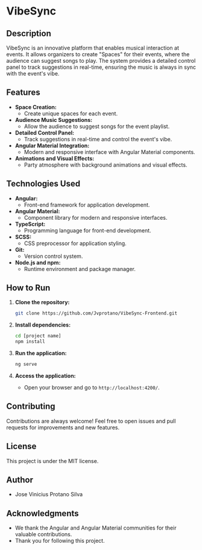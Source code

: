 # VibeSync

## Description

VibeSync is an innovative platform that enables musical interaction at events. It allows organizers to create "Spaces" for their events, where the audience can suggest songs to play. The system provides a detailed control panel to track suggestions in real-time, ensuring the music is always in sync with the event's vibe.

## Features

* **Space Creation:**
    * Create unique spaces for each event.
* **Audience Music Suggestions:**
    * Allow the audience to suggest songs for the event playlist.
* **Detailed Control Panel:**
    * Track suggestions in real-time and control the event's vibe.
* **Angular Material Integration:**
    * Modern and responsive interface with Angular Material components.
* **Animations and Visual Effects:**
    * Party atmosphere with background animations and visual effects.

## Technologies Used

* **Angular:**
    * Front-end framework for application development.
* **Angular Material:**
    * Component library for modern and responsive interfaces.
* **TypeScript:**
    * Programming language for front-end development.
* **SCSS:**
    * CSS preprocessor for application styling.
* **Git:**
    * Version control system.
* **Node.js and npm:**
    * Runtime environment and package manager.

## How to Run

1.  **Clone the repository:**

    ```bash
    git clone https://github.com/Jvprotano/VibeSync-Frontend.git
    ```

2.  **Install dependencies:**

    ```bash
    cd [project name]
    npm install
    ```

3.  **Run the application:**

    ```bash
    ng serve
    ```

4.  **Access the application:**

    * Open your browser and go to `http://localhost:4200/`.

## Contributing

Contributions are always welcome! Feel free to open issues and pull requests for improvements and new features.

## License

This project is under the MIT license.

## Author

* Jose Vinicius Protano Silva

## Acknowledgments

* We thank the Angular and Angular Material communities for their valuable contributions.
* Thank you for following this project.